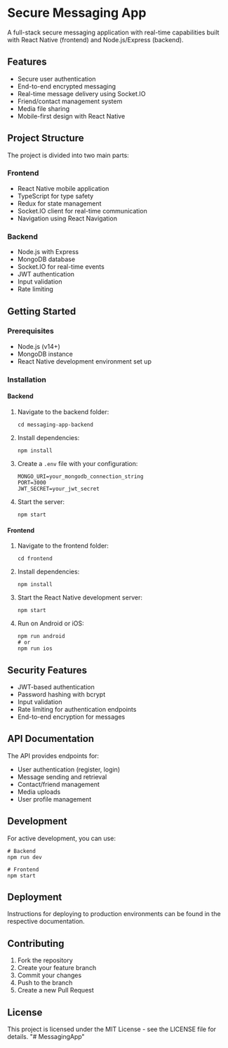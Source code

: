 # Secure Messaging App

A full-stack secure messaging application with real-time capabilities built with React Native (frontend) and Node.js/Express (backend).

## Features

- Secure user authentication
- End-to-end encrypted messaging
- Real-time message delivery using Socket.IO
- Friend/contact management system
- Media file sharing
- Mobile-first design with React Native

## Project Structure

The project is divided into two main parts:

### Frontend

- React Native mobile application
- TypeScript for type safety
- Redux for state management
- Socket.IO client for real-time communication
- Navigation using React Navigation

### Backend

- Node.js with Express
- MongoDB database
- Socket.IO for real-time events
- JWT authentication
- Input validation
- Rate limiting

## Getting Started

### Prerequisites

- Node.js (v14+)
- MongoDB instance
- React Native development environment set up

### Installation

#### Backend

1. Navigate to the backend folder:
   ```
   cd messaging-app-backend
   ```

2. Install dependencies:
   ```
   npm install
   ```

3. Create a `.env` file with your configuration:
   ```
   MONGO_URI=your_mongodb_connection_string
   PORT=3000
   JWT_SECRET=your_jwt_secret
   ```

4. Start the server:
   ```
   npm start
   ```

#### Frontend

1. Navigate to the frontend folder:
   ```
   cd frontend
   ```

2. Install dependencies:
   ```
   npm install
   ```

3. Start the React Native development server:
   ```
   npm start
   ```

4. Run on Android or iOS:
   ```
   npm run android
   # or
   npm run ios
   ```

## Security Features

- JWT-based authentication
- Password hashing with bcrypt
- Input validation
- Rate limiting for authentication endpoints
- End-to-end encryption for messages

## API Documentation

The API provides endpoints for:

- User authentication (register, login)
- Message sending and retrieval
- Contact/friend management
- Media uploads
- User profile management

## Development

For active development, you can use:

```
# Backend
npm run dev

# Frontend
npm start
```

## Deployment

Instructions for deploying to production environments can be found in the respective documentation.

## Contributing

1. Fork the repository
2. Create your feature branch
3. Commit your changes
4. Push to the branch
5. Create a new Pull Request

## License

This project is licensed under the MIT License - see the LICENSE file for details. 
"# MessagingApp" 
